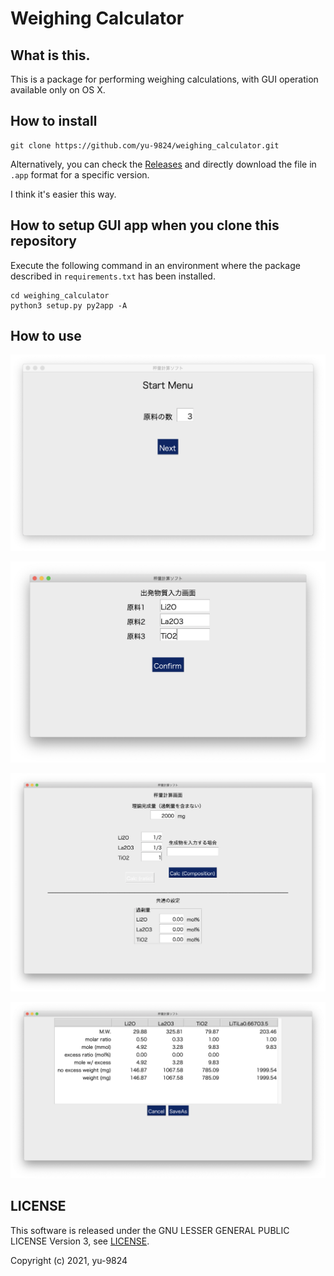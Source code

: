 # Weighing Calculator
## What is this.
This is a package for performing weighing calculations, with GUI operation available only on OS X.

## How to install 
```Shell
git clone https://github.com/yu-9824/weighing_calculator.git
```
Alternatively, you can check the [Releases](https://github.com/yu-9824/weighing_calculator/releases) and directly download the file in `.app` format for a specific version.

I think it's easier this way.

## How to setup GUI app when you clone this repository
Execute the following command in an environment where the package described in ```requirements.txt``` has been installed.
```Shell
cd weighing_calculator
python3 setup.py py2app -A
```

## How to use
![start menu](https://github.com/yu-9824/weighing_calculator/blob/67b3611eaf948b65c13703f8539a0c9e99eaeb5a/example/img/start_menu.png)

![materials menu](https://github.com/yu-9824/weighing_calculator/blob/67b3611eaf948b65c13703f8539a0c9e99eaeb5a/example/img/materials_menu.png)

![calculation menu](https://github.com/yu-9824/weighing_calculator/blob/67b3611eaf948b65c13703f8539a0c9e99eaeb5a/example/img/calculation_menu.png)

![result window](https://github.com/yu-9824/weighing_calculator/blob/67b3611eaf948b65c13703f8539a0c9e99eaeb5a/example/img/result_window.png)

## LICENSE
This software is released under the GNU LESSER GENERAL PUBLIC LICENSE Version 3, see [LICENSE](https://github.com/yu-9824/weighing_calculator/blob/main/LICENSE).

Copyright (c) 2021,  yu-9824